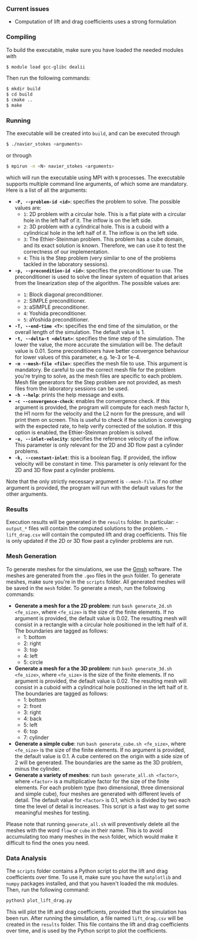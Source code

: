 ### Current issues
- Computation of lift and drag coefficients uses a strong formulation

### Compiling
To build the executable, make sure you have loaded the needed modules with
```bash
$ module load gcc-glibc dealii
```
Then run the following commands:
```bash
$ mkdir build
$ cd build
$ cmake ..
$ make
```

### Running
The executable will be created into `build`, and can be executed through
```bash
$ ./navier_stokes <arguments>
```
or through
```bash
$ mpirun -n <N> navier_stokes <arguments>
```
which will run the executable using MPI with `N` processes.
The executable supports multiple command line arguments, of which some are mandatory. Here is a list of all the arguments:
- **`-P, --problem-id <id>`**: specifies the problem to solve. The possible values are:
    - `1`: 2D problem with a circular hole. This is a flat plate with a circular hole in the left half of it. The inflow is on the left side.
    - `2`: 3D problem with a cylindrical hole. This is a cuboid with a cylindrical hole in the left half of it. The inflow is on the left side.
    - `3`: The Ethier-Steinman problem. This problem has a cube domain, and its exact solution is known. Therefore, we can use it to test the correctness of our implementation.
    - `4`: This is the Step problem (very similar to one of the problems tackled in the laboratory sessions).
- **`-p, --precondition-id <id>`**: specifies the preconditioner to use. The preconditioner is used to solve the linear system of equation that arises from the linearization step of the algorithm. The possible <id> values are:
    - `1`: Block diagonal preconditioner.
    - `2`: SIMPLE preconditioner.
    - `3`: aSIMPLE preconditioner.
    - `4`: Yoshida preconditioner. 
    - `5`: aYoshida preconditioner.
- **`-T, --end-time <T>`**: specifies the end time of the simulation, or the overall length of the simulation. The default value is 1.
- **`-t, --delta-t <deltat>`**: specifies the time step of the simulation. The lower the value, the more accurate the simulation will be. The default value is 0.01. Some preconditioners have better convergence behaviour for lower values of this parameter, e.g. 1e-3 or 1e-4.
- **`-m --mesh-file <file>`**: specifies the mesh file to use. This argument is mandatory. Be careful to use the correct mesh file for the problem you're trying to solve, as the mesh files are specific to each problem. Mesh file generators for the Step problem are not provided, as mesh files from the laboratory sessions can be used.
- **`-h --help`**: prints the help message and exits.
- **`-c --convergence-check`**: enables the convergence check. If this argument is provided, the program will compute for each mesh factor h, the H1 norm for the velocity and the L2 norm for the pressure, and will print them on screen. This is useful to check if the solution is converging with the expected rate, to help verify corrected of the solution. If this option is enabled, the Ethier-Steinman problem is solved.
- **`-u, --inlet-velocity`**: specifies the reference velocity of the inflow. This parameter is only relevant for the 2D and 3D flow past a cylinder problems.
- **`-k, --constant-inlet`**: this is a boolean flag. If provided, the inflow velocity will be constant in time. This parameter is only relevant for the 2D and 3D flow past a cylinder problems.

Note that the only strictly necessary argument is `--mesh-file`. If no other argument is provided, the program will run with the default values for the other arguments.

### Results
Execution results will be generated in the `results` folder.
In particular:
    - `output_*` files will contain the computed solutions to the problem.
    - `lift_drag.csv` will contain the computed lift and drag coefficients. This file is only updated if the 2D or 3D flow past a cylinder problems are run.

### Mesh Generation
To generate meshes for the simulations, we use the [Gmsh](http://gmsh.info/) software. The meshes are generated from the `.geo` files in the `gmsh` folder. To generate meshes, make sure you're in the `scripts` folder. All generated meshes will be saved in the `mesh` folder. To generate a mesh, run the following commands:

- **Generate a mesh for a the 2D problem**: run `bash generate_2d.sh <fe_size>`, where `<fe_size>` is the size of the finite elements. If no argument is provided, the default value is 0.02. The resulting mesh will consist in a rectangle with a circular hole positioned in the left half of it. The boundaries are tagged as follows:
    - 1: bottom
    - 2: right
    - 3: top
    - 4: left
    - 5: circle
- **Generate a mesh for a the 3D problem**: run `bash generate_3d.sh <fe_size>`, where `<fe_size>` is the size of the finite elements. If no argument is provided, the default value is 0.02. The resulting mesh will consist in a cuboid with a cylindrical hole positioned in the left half of it. The boundaries are tagged as follows:
    - 1: bottom
    - 2: front
    - 3: right
    - 4: back
    - 5: left
    - 6: top
    - 7: cylinder
- **Generate a simple cube**: run `bash generate_cube.sh <fe_size>`, where `<fe_size>` is the size of the finite elements. If no argument is provided, the default value is 0.1. A cube centered on the origin with a side size of 2 will be generated. The boundaries are the same as the 3D problem, minus the cylinder.
- **Generate a variety of meshes**: run `bash generate_all.sh <factor>`, where `<factor>` is a multiplicative factor for the size of the finite elements. For each problem type (two dimensional, three dimensional and simple cube), four meshes are generated with different levels of detail. The default value for `<factor>` is 0.1, which is divided by two each time the level of detail is increases. This script is a fast way to get some meaningful meshes for testing.

Please note that running `generate_all.sh` will preventively delete all the meshes with the word `flow` or `cube` in their name. This is to avoid accumulating too many meshes in the `mesh` folder, which would make it difficult to find the ones you need.

### Data Analysis
The `scripts` folder contains a Python script to plot the lift and drag coefficients over time. To use it, make sure you have the `matplotlib` and `numpy` packages installed, and that you haven't loaded the mk modules. Then, run the following command:
```bash
python3 plot_lift_drag.py
```
This will plot the lift and drag coefficients, provided that the simulation has been run. After running the simulation, a file named `lift_drag.csv` will be created in the `results` folder. This file contains the lift and drag coefficients over time, and is used by the Python script to plot the coefficients.